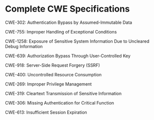 

# Complete CWE Specifications

CWE-302: Authentication Bypass by Assumed-Immutable Data

CWE-755: Improper Handling of Exceptional Conditions

CWE-1258: Exposure of Sensitive System Information Due to Uncleared Debug Information

CWE-639: Authorization Bypass Through User-Controlled Key

CWE-918: Server-Side Request Forgery (SSRF)

CWE-400: Uncontrolled Resource Consumption

CWE-269: Improper Privilege Management

CWE-319: Cleartext Transmission of Sensitive Information

CWE-306: Missing Authentication for Critical Function

CWE-613: Insufficient Session Expiration